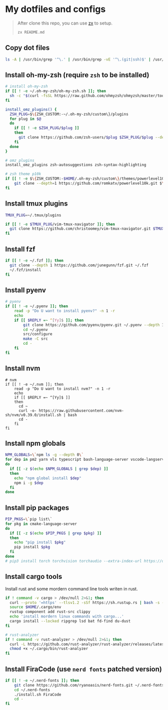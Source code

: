 # My dotfiles and configs

> After clone this repo, you can use [zx](https://github.com/google/zx/blob/main/docs/markdown.md) to setup.
>
> ```bash
> zx README.md
> ```

## Copy dot files

```bash
ls -A | /usr/bin/grep '^\.' | /usr/bin/grep -vE '^\.(git|ssh)$' | /usr/bin/grep -vE '\.md$' |  xargs -I % bash -c "cp -r % ~/"
```

## Install oh-my-zsh (require `zsh` to be installed)

```bash
# install oh-my-zsh
if [[ ! -e ~/.oh-my-zsh/oh-my-zsh.sh ]]; then
  sh -c "$(curl -fsSL https://raw.github.com/ohmyzsh/ohmyzsh/master/tools/install.sh)"
fi

install_omz_plugins() {
  ZSH_PLUG=$\{ZSH_CUSTOM:-~/.oh-my-zsh/custom\}/plugins
  for plug in $@
  do
    if [[ ! -e $ZSH_PLUG/$plug ]]
    then
      git clone https://github.com/zsh-users/$plug $ZSH_PLUG/$plug --depth 1
    fi
  done
}

# omz plugins
install_omz_plugins zsh-autosuggestions zsh-syntax-highlighting

# zsh theme p10k
if [[ ! -e $\{ZSH_CUSTOM:-$HOME/.oh-my-zsh/custom\}/themes/powerlevel10k ]]; then
    git clone --depth=1 https://github.com/romkatv/powerlevel10k.git $\{ZSH_CUSTOM:-$HOME/.oh-my-zsh/custom\}/themes/powerlevel10k
fi
```

## Install tmux plugins

```bash
TMUX_PLUG=~/.tmux/plugins

if [[ ! -e $TMUX_PLUG/vim-tmux-navigator ]]; then
  git clone https://github.com/christoomey/vim-tmux-navigator.git $TMUX_PLUG/vim-tmux-navigator --depth 1
fi
```

## Install fzf

```bash
if [[ ! -e ~/.fzf ]]; then
  git clone --depth 1 https://github.com/junegunn/fzf.git ~/.fzf
  ~/.fzf/install
fi
```

## Install pyenv

```bash
# pyenv
if [[ ! -e ~/.pyenv ]]; then
    read -p "Do U want to install pyenv?" -n 1 -r
    echo
    if [[ $REPLY =~ ^[Yy]$ ]]; then
        git clone https://github.com/pyenv/pyenv.git ~/.pyenv --depth 1
        cd ~/.pyenv 
        src/configure 
        make -C src
        cd -
    fi
fi
```

## Install nvm

```
# nvm
if [[ ! -e ~/.nvm ]]; then
    read -p "Do U want to install nvm?" -n 1 -r
    echo
    if [[ $REPLY =~ ^[Yy]$ ]]
    then
      cd ~
      curl -o- https://raw.githubusercontent.com/nvm-sh/nvm/v0.39.0/install.sh | bash
      cd -
    fi
fi
```

## Install npm globals

```bash
NPM_GLOBALS=\`npm ls -g --depth 0\`
for dep in pm2 yarn vls typescript bash-language-server vscode-langservers-extracted stylelint-lsp svelte-language-server vim-language-server
do
  if [[ -z $(echo $NPM_GLOBALS | grep $dep) ]]
  then
    echo "npm global install $dep"
    npm i -g $dep
  fi
done
```

## Install pip packages

```bash
PIP_PKGS=\`pip list\`
for pkg in cmake-language-server
do 
  if [[ -z $(echo $PIP_PKGS | grep $pkg) ]]
  then
    echo "pip install $pkg"
    pip install $pkg
  fi 
done
# pip3 install torch torchvision torchaudio --extra-index-url https://download.pytorch.org/whl/cu113
```

## Install cargo tools

Install rust and some mordern command line tools writen in rust.

```bash
if ! command -v cargo > /dev/null 2>&1; then
  curl --proto '=https' --tlsv1.2 -sSf https://sh.rustup.rs | bash -s -- -y
  source $HOME/.cargo/env
  rustup component add rust-src clippy
  echo 'install mordern linux commands with cargo...'
  cargo install --locked ripgrep lsd bat fd-find du-dust
fi

# rust-analyzer
if ! command -v rust-analyzer > /dev/null 2>&1; then
  curl -L https://github.com/rust-analyzer/rust-analyzer/releases/latest/download/rust-analyzer-x86_64-unknown-linux-gnu.gz | gunzip -c - ~/.cargo/bin/rust-analyzer
  chmod +x ~/.cargo/bin/rust-analyzer
fi
```

## Install FiraCode (use `nerd fonts` patched version)

```bash
if [[ ! -e ~/.nerd-fonts ]]; then
    git clone https://github.com/ryanoasis/nerd-fonts.git ~/.nerd-fonts --depth 1
    cd ~/.nerd-fonts 
    ./install.sh FiraCode
    cd -
fi
```
